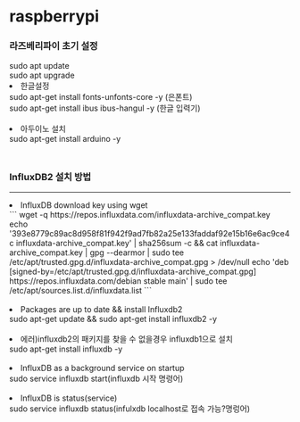 # raspberrypi

<h3>라즈베리파이 초기 설정</h3>
  sudo apt update<br>
  sudo apt upgrade
<li>
  한글설정
</li>
sudo apt-get install fonts-unfonts-core -y (은폰트) <br>
sudo apt-get install ibus ibus-hangul -y (한글 입력기)
<br>
<br>

<li>
  아두이노 설치
</li>
sudo apt-get install arduino -y
<br>
<br>

## <h3>InfluxDB2 설치 방법</h3>
<hr>
<li>
  InfluxDB download key using wget
</li>
```
wget -q https://repos.influxdata.com/influxdata-archive_compat.key
echo '393e8779c89ac8d958f81f942f9ad7fb82a25e133faddaf92e15b16e6ac9ce4c influxdata-archive_compat.key' | sha256sum -c && cat influxdata-archive_compat.key | gpg --dearmor | sudo tee /etc/apt/trusted.gpg.d/influxdata-archive_compat.gpg > /dev/null
echo 'deb [signed-by=/etc/apt/trusted.gpg.d/influxdata-archive_compat.gpg] https://repos.influxdata.com/debian stable main' | sudo tee /etc/apt/sources.list.d/influxdata.list
```
<br>
<br>

<li>Packages are up to date && install Influxdb2</li>
sudo apt-get update && sudo apt-get install influxdb2 -y
<br>
<br>

<li>에러)influxdb2의 패키지를 찾을 수 없을경우 influxdb1으로 설치</li>
sudo apt-get install influxdb -y
<br>
<br>

<li>InfluxDB as a background service on startup</li>
sudo service influxdb start(influxdb 시작 명령어)
<br>
<br>

<li>InfluxDB is status(service)</li>
sudo service influxdb status(infulxdb localhost로 접속 가능?명렁어)
